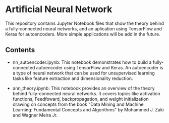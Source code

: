 # Artificial Neural Network


This repository contains Jupyter Notebook files that show the theory behind a fully-connected neural networks, and an aplication using TensorFlow and Keras for autoencoders.
More simple applications will be add in the future.

## Contents

- nn_autoencoder.ipynb: This notebook demonstrates how to build a fully-connected autoencoder using TensorFlow and Keras. An autoencoder is a type of neural network that can be used for unsupervised learning tasks like feature extraction and dimensionality reduction.

- ann_theory.ipynb: This notebook provides an overview of the theory behind fully-connected neural networks. It covers topics like activation functions, Feedfoward, backpropagation, and weight initialization drawing on concepts from the book "Data Mining and Machine Learning: Fundamental Concepts and Algorithms" by Mohammed J. Zaki and Wagner Meira Jr.
